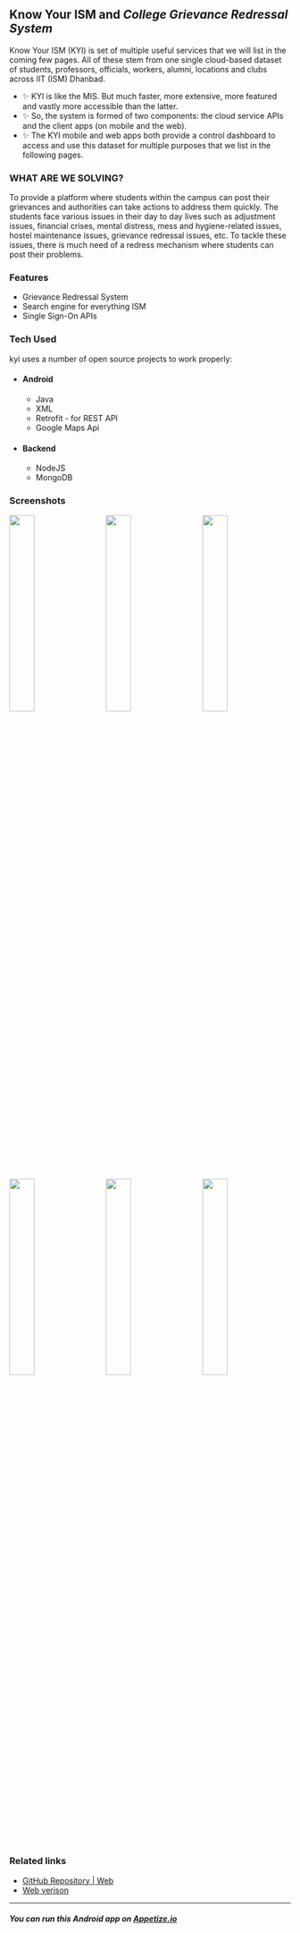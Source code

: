 ## Know Your ISM and *College Grievance Redressal System*

Know Your ISM (KYI) is set of multiple useful services that we will list in the coming few pages. All of these stem from one single cloud-based dataset of students, professors, officials,  workers, alumni, locations and clubs across IIT (ISM) Dhanbad.
- ✨ KYI is like the MIS. But much faster, more extensive, more featured and vastly more accessible than the latter.
- ✨ So, the system is formed of two components: the cloud service APIs and the client apps (on mobile and the web).
- ✨ The KYI mobile and web apps both provide a control dashboard to access and use this dataset for multiple purposes that we list in the following pages.

### WHAT ARE WE SOLVING?
To provide a platform where students within the campus can post their grievances and authorities can take actions to address them quickly.
The students face various issues in their day to day lives  such as adjustment issues, financial crises, mental  distress, mess and hygiene-related issues, hostel maintenance issues, grievance redressal issues, etc. To tackle these issues, there is much need of a redress mechanism where students can post their problems.

### Features

- Grievance Redressal System
- Search engine for everything ISM
- Single Sign-On APIs


### Tech Used
kyi uses a number of open source projects to work properly:
- #### Android
    - Java
    - XML
    - Retrofit - for REST API
    - Google Maps Api

- #### Backend
    - NodeJS
    - MongoDB


### Screenshots

<div class="row">
      <img src="https://raw.githubusercontent.com/myselfpawanraj/kyi-android/master/Screenshots/Know%20Your%20ISM%20-%20Documentation.jpg" width="30%" title="Homepage" alt="">
        &emsp;
      <img src="https://raw.githubusercontent.com/myselfpawanraj/kyi-android/master/Screenshots/Know%20Your%20ISM%20-%20Documentation%20(3).jpg" width="30%" title="Locations" alt="">
        &emsp;
      <img src="https://raw.githubusercontent.com/myselfpawanraj/kyi-android/master/Screenshots/Know%20Your%20ISM%20-%20Documentation%20(4).jpg" width="30%" title="Login Page" alt="">
</div>
<br>
<div class="row">
      <img src="https://raw.githubusercontent.com/myselfpawanraj/kyi-android/master/Screenshots/Know%20Your%20ISM%20-%20Documentation%20(6).jpg" width="30%" title="Study Material" alt="">
        &emsp;
      <img src="https://raw.githubusercontent.com/myselfpawanraj/kyi-android/master/Screenshots/Know%20Your%20ISM%20-%20Documentation%20(5).jpg" width="30%" title="Lost n Found" alt="">
        &emsp;
      <img src="https://raw.githubusercontent.com/myselfpawanraj/kyi-android/master/Screenshots/Know%20Your%20ISM%20-%20Documentation%20(1).jpg" width="30%" title="Student search" alt="">
</div>
<br>

### Related links
- [GitHub Repository | Web](https://github.com/PlytonRexus/kyi-api-v2)
- [Web verison](https://kyism.ga/)

***
##### You can run this Android app on [Appetize.io](https://appetize.io/app/3v4makdwza4xnb6q6wtn9k22q0?device=pixel4xl&scale=50&orientation=portrait&osVersion=10.0&deviceColor=black)

